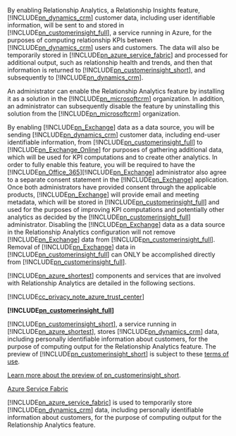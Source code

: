 ﻿By enabling Relationship Analytics, a Relationship Insights feature,              [!INCLUDE[pn_dynamics_crm](pn-dynamics-crm.md)] customer data, including user identifiable information, will be sent to and stored in              [!INCLUDE[pn_customerinsight_full](pn-customerinsight-full.md)], a service running in Azure, for the purposes of computing relationship KPIs between              [!INCLUDE[pn_dynamics_crm](pn-dynamics-crm.md)] users and customers. The data will also be temporarily stored in              [!INCLUDE[pn_azure_service_fabric](pn-azure-service-fabric.md)] and processed for additional output, such as relationship health and trends, and then that information is returned to              [!INCLUDE[pn_customerinsight_short](pn-customerinsight-short.md)], and subsequently to              [!INCLUDE[pn_dynamics_crm](pn-dynamics-crm.md)].  
  
 An administrator can enable the Relationship Analytics feature by installing it as a solution in the              [!INCLUDE[pn_microsoftcrm](pn-microsoftcrm.md)] organization. In addition, an administrator can subsequently disable the feature by uninstalling this solution from the              [!INCLUDE[pn_microsoftcrm](pn-microsoftcrm.md)] organization.  
  
 By enabling              [!INCLUDE[pn_Exchange](pn-exchange.md)] data as a data source, you will be sending              [!INCLUDE[pn_dynamics_crm](pn-dynamics-crm.md)] customer data, including end-user identifiable information, from              [!INCLUDE[pn_customerinsight_full](pn-customerinsight-full.md)] to              [!INCLUDE[pn_Exchange_Online](pn-exchange-online.md)] for purposes of gathering additional data, which will be used for KPI computations and to create other analytics.  In order to fully enable this feature, you will be required to have the              [!INCLUDE[pn_Office_365](pn-office-365.md)][!INCLUDE[pn_Exchange](pn-exchange.md)] administrator also agree to a separate consent statement in the              [!INCLUDE[pn_Exchange](pn-exchange.md)] application.  Once both administrators have provided consent through the applicable products,              [!INCLUDE[pn_Exchange](pn-exchange.md)] will provide email and meeting metadata, which will be stored in              [!INCLUDE[pn_customerinsight_full](pn-customerinsight-full.md)] and used for the purposes of improving KPI computations and potentially other analytics as decided by the              [!INCLUDE[pn_customerinsight_full](pn-customerinsight-full.md)] administrator. Disabling the              [!INCLUDE[pn_Exchange](pn-exchange.md)] data as a data source in the Relationship Analytics configuration will not remove              [!INCLUDE[pn_Exchange](pn-exchange.md)] data from              [!INCLUDE[pn_customerinsight_full](pn-customerinsight-full.md)].  Removal of              [!INCLUDE[pn_Exchange](pn-exchange.md)] data in              [!INCLUDE[pn_customerinsight_full](pn-customerinsight-full.md)] can ONLY be accomplished directly from              [!INCLUDE[pn_customerinsight_full](pn-customerinsight-full.md)].  
  
 [!INCLUDE[pn_azure_shortest](pn-azure-shortest.md)] components and services that are involved with Relationship Analytics are detailed in the following sections.  
  
 [!INCLUDE[cc_privacy_note_azure_trust_center](cc-privacy-note-azure-trust-center.md)]  
  
 **[!INCLUDE[pn_customerinsight_full](pn-customerinsight-full.md)]**  
  
 [!INCLUDE[pn_customerinsight_short](pn-customerinsight-short.md)], a service running in              [!INCLUDE[pn_azure_shortest](pn-azure-shortest.md)], stores              [!INCLUDE[pn_dynamics_crm](pn-dynamics-crm.md)] data, including personally identifiable information about customers, for the purpose of computing output for the Relationship Analytics feature. The preview of [!INCLUDE[pn_customerinsight_short](pn-customerinsight-short.md)] is subject to these [terms of use](https://docs.microsoft.com/dynamics365/customer-insights/aboutpreview).  
  
 [Learn more about the preview of pn_customerinsight_short](https://azure.microsoft.com/en-us/services/customer-insights/).  
  
 [Azure Service Fabric](https://azure.microsoft.com/services/service-fabric/)  
  
 [!INCLUDE[pn_azure_service_fabric](pn-azure-service-fabric.md)] is used to temporarily store              [!INCLUDE[pn_dynamics_crm](pn-dynamics-crm.md)] data, including personally identifiable information about customers, for the purpose of computing output for the Relationship Analytics feature.